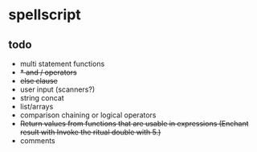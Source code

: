 # spellscript

## todo
- multi statement functions
- ~~* and / operators~~
- ~~else clause~~
- user input (scanners?)
- string concat
- list/arrays
- comparison chaining or logical operators
- ~~Return values from functions that are usable in expressions (Enchant result with Invoke the ritual double with 5.)~~
- comments
